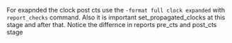 For exapnded the clock post cts use the ``-format full clock expanded`` with ``report_checks`` command. Also it is important set_propagated_clocks at this 
stage and after that. Notice the differnce in reports pre_cts and post_cts stage
